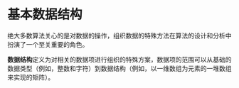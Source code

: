 基本数据结构
===========

绝大多数算法关心的是对数据的操作，组织数据的特殊方法在算法的设计和分析中扮演了一个至关重要的角色。

**数据结构**定义为对相关的数据项进行组织的特殊方案，数据项的范围可以从基础的数据类型（例如，整数和字符）到数据结构（例如，以一维数组为元素的一堆数组来实现的矩阵）。



